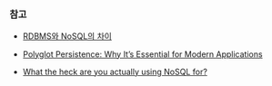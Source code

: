 #



### 참고
- [RDBMS와 NoSQL의 차이](https://whatap.io/bbs/board.php?bo_table=blog&wr_id=216&page=3)

- [Polyglot Persistence: Why It’s Essential for Modern Applications](https://medium.com/tuanhdotnet/polyglot-persistence-why-its-essential-for-modern-applications-83d9b1681a53)

- [What the heck are you actually using NoSQL for?](https://highscalability.com/what-the-heck-are-you-actually-using-nosql-for/)